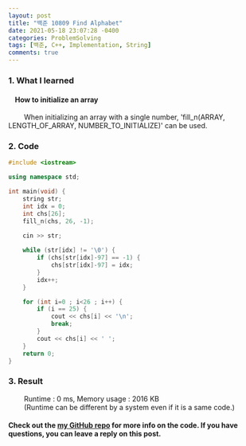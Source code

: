 ```yaml
---
layout: post
title: "백준 10809 Find Alphabet"
date: 2021-05-18 23:07:28 -0400
categories: ProblemSolving
tags: [백준, C++, Implementation, String]
comments: true
---
```


### 1. What I learned
#### &nbsp;&nbsp;&nbsp;&nbsp;How to initialize an array
&nbsp;&nbsp;&nbsp;&nbsp;&nbsp;&nbsp;&nbsp;&nbsp;When initializing an array with a single number, 'fill_n(ARRAY, LENGTH_OF_ARRAY, NUMBER_TO_INITIALIZE)' can be used.  

### 2. Code
```cpp
#include <iostream>

using namespace std;

int main(void) {
    string str;
    int idx = 0;
    int chs[26];
    fill_n(chs, 26, -1);
    
    cin >> str;

    while (str[idx] != '\0') {
        if (chs[str[idx]-97] == -1) {
            chs[str[idx]-97] = idx;
        }
        idx++;
    }

    for (int i=0 ; i<26 ; i++) {
        if (i == 25) {
            cout << chs[i] << '\n';
            break;
        }
        cout << chs[i] << ' ';
    }
    return 0;
}
```

### 3. Result
&nbsp;&nbsp;&nbsp;&nbsp;&nbsp;&nbsp;&nbsp;&nbsp;Runtime : 0 ms, Memory usage : 2016 KB  
&nbsp;&nbsp;&nbsp;&nbsp;&nbsp;&nbsp;&nbsp;&nbsp;(Runtime can be different by a system even if it is a same code.)

#### Check out the [my GitHub repo][hyuk-gh] for more info on the code. If you have questions, you can leave a reply on this post.
[hyuk-gh]: https://github.com/dlgur1994/StudyAlgorithms
